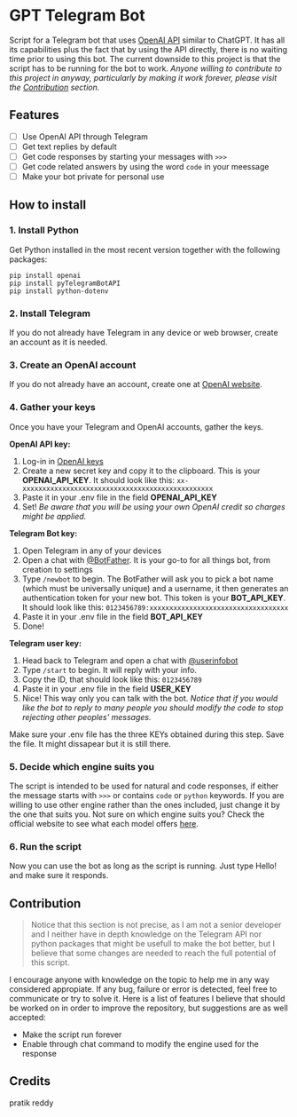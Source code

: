 # GPT Telegram Bot
Script for a Telegram bot that uses [OpenAI API](https://beta.openai.com/overview) similar to ChatGPT. It has all its capabilities plus the fact that by using the API directly, there is no waiting time prior to using this bot. The current downside to this project is that the script has to be running for the bot to work. _Anyone willing to contribute to this project in anyway, particularly by making it work forever, please visit the [Contribution](#contribution) section._

## Features
- [ ] Use OpenAI API through Telegram
- [ ] Get text replies by default
- [ ] Get code responses by starting your messages with `>>>`
- [ ] Get code related answers by using the word `code` in your meessage
- [ ] Make your bot private for personal use

## How to install
### 1. Install Python
Get Python installed in the most recent version together with the following packages:

```
pip install openai
pip install pyTelegramBotAPI
pip install python-dotenv
```

### 2. Install Telegram
If you do not already have Telegram in any device or web browser, create an account as it is needed.

### 3. Create an OpenAI account
If you do not already have an account, create one at [OpenAI website](https://beta.openai.com/signup).

### 4. Gather your keys
Once you have your Telegram and OpenAI accounts, gather the keys.

**OpenAI API key:**
1. Log-in in [OpenAI keys](https://beta.openai.com/account/api-keys)
2. Create a new secret key and copy it to the clipboard. This is your **OPENAI_API_KEY**. It should look like this: `xx-xxxxxxxxxxxxxxxxxxxxxxxxxxxxxxxxxxxxxxxxxxxxxxxx`
3. Paste it in your .env file in the field **OPENAI_API_KEY**
4. Set!
_Be aware that you will be using your own OpenAI credit so charges might be applied._

**Telegram Bot key:**
1. Open Telegram in any of your devices
2. Open a chat with [@BotFather](https://web.telegram.org/k/#@BotFather). It is your go-to for all things bot, from creation to settings
3. Type `/newbot` to begin. The BotFather will ask you to pick a bot name (which must be universally unique) and a username, it then generates an authentication token for your new bot. This token is your **BOT_API_KEY**. It should look like this: `0123456789:xxxxxxxxxxxxxxxxxxxxxxxxxxxxxxxxxxx`
4. Paste it in your .env file in the field **BOT_API_KEY**
5. Done!

**Telegram user key:**
1. Head back to Telegram and open a chat with [@userinfobot](https://web.telegram.org/k/#@userinfobot)
2. Type `/start` to begin. It will reply with your info.
3. Copy the ID, that should look like this: `0123456789`
4. Paste it in your .env file in the field **USER_KEY**
5. Nice! This way only you can talk with the bot.
_Notice that if you would like the bot to reply to many people you should modify the code to stop rejecting other peoples' messages._

Make sure your .env file has the three KEYs obtained during this step. Save the file. It might dissapear but it is still there.

### 5. Decide which engine suits you
The script is intended to be used for natural and code responses, if either the message starts with `>>>` or contains `code` or `python` keywords. If you are willing to use other engine rather than the ones included, just change it by the one that suits you. Not sure on which engine suits you? Check the official website to see what each model offers [here](https://beta.openai.com/docs/models/overview).

### 6. Run the script
Now you can use the bot as long as the script is running. Just type Hello! and make sure it responds.

## Contribution
> Notice that this section is not precise, as I am not a senior developer and I neither have in depth knowledge on the Telegram API nor python packages that might be usefull to make the bot better, but I believe that some changes are needed to reach the full potential of this script.

I encourage anyone with knowledge on the topic to help me in any way considered appropiate. If any bug, failure or error is detected, feel free to communicate or try to solve it. Here is a list of features I believe that should be worked on in order to improve the repository, but suggestions are as well accepted:
- Make the script run forever
- Enable through chat command to modify the engine used for the response

## Credits
pratik reddy
